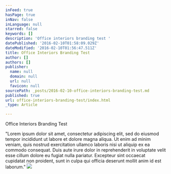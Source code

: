 ```yaml
---
inFeed: true
hasPage: true
inNav: false
inLanguage: null
starred: false
keywords: []
description: 'Office interiors branding test '
datePublished: '2016-02-10T01:58:09.029Z'
dateModified: '2016-02-10T01:56:47.511Z'
title: Office Interiors Branding Test
author: []
authors: []
publisher:
  name: null
  domain: null
  url: null
  favicon: null
sourcePath: _posts/2016-02-10-office-interiors-branding-test.md
published: true
url: office-interiors-branding-test/index.html
_type: Article

---
```

Office Interiors Branding Test

"Lorem ipsum dolor sit amet, consectetur adipiscing elit, sed do eiusmod tempor incididunt ut labore et dolore magna aliqua. Ut enim ad minim veniam, quis nostrud exercitation ullamco laboris nisi ut aliquip ex ea commodo consequat. Duis aute irure dolor in reprehenderit in voluptate velit esse cillum dolore eu fugiat nulla pariatur. Excepteur sint occaecat cupidatat non proident, sunt in culpa qui officia deserunt mollit anim id est laborum."
![](https://the-grid-user-content.s3-us-west-2.amazonaws.com/4315f625-015d-4346-9e58-03dee3b130f1.png)